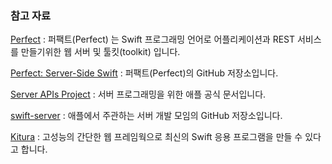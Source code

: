 ### 참고 자료

[Perfect](http://perfect.org) : 퍼팩트(Perfect) 는 Swift 프로그래밍 언어로 어플리케이션과 REST 서비스를 만들기위한 웹 서버 및 툴킷(toolkit) 입니다.

[Perfect: Server-Side Swift](https://github.com/PerfectlySoft/Perfect) : 퍼팩트(Perfect)의 GitHub 저장소입니다.

[Server APIs Project](https://swift.org/server-apis/) : 서버 프로그래밍을 위한 애플 공식 문서입니다.

[swift-server](https://github.com/swift-server) : 애플에서 주관하는 서버 개발 모임의 GitHub 저장소입니다. 

[Kitura](http://www.kitura.io) : 고성능의 간단한 웹 프레임웍으로 최신의 Swift 응용 프로그램을 만들 수 있다고 합니다. 